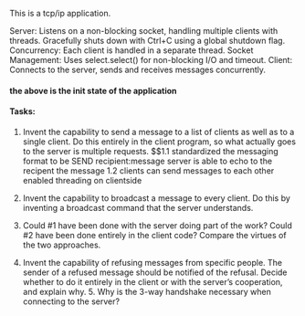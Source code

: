 This is a tcp/ip application.

Server: 
Listens on a non-blocking socket, handling multiple clients with threads.
Gracefully shuts down with Ctrl+C using a global shutdown flag.
Concurrency: 
Each client is handled in a separate thread.
Socket Management: 
Uses select.select() for non-blocking I/O and timeout.
Client: 
Connects to the server, sends and receives messages concurrently.

#### the above is the init state of the application

#### Tasks:
1. Invent the capability to send a message to a list of clients as well as to a single client. Do this entirely in the client program, so what actually goes to the server is multiple requests.
    $$1.1 
    standardized the messaging format to be SEND recipient:message 
    server is able to echo to the recipent the message
    1.2
    clients can send messages to each other 
    enabled threading on clientside 

2. Invent the capability to broadcast a message to every client. Do this by inventing a broadcast command that the server understands.
3. Could #1 have been done with the server doing part of the work? Could #2 have been done entirely in the client code? Compare the virtues of the two approaches.
4. Invent the capability of refusing messages from specific people. The sender of a refused message should be notified of the refusal. Decide whether to do it entirely in the client or with the server’s cooperation, and explain why. 5. Why is the 3-way handshake necessary when connecting to the server?